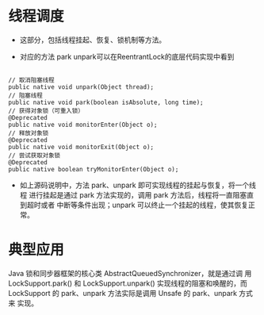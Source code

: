 # 线程调度
- 这部分，包括线程挂起、恢复、锁机制等方法。

- 对应的方法 park unpark可以在ReentrantLock的底层代码实现中看到
```

// 取消阻塞线程
public native void unpark(Object thread);
// 阻塞线程
public native void park(boolean isAbsolute, long time);
// 获得对象锁（可重入锁）
@Deprecated
public native void monitorEnter(Object o);
// 释放对象锁
@Deprecated
public native void monitorExit(Object o);
// 尝试获取对象锁
@Deprecated
public native boolean tryMonitorEnter(Object o);

```


- 如上源码说明中，方法 park、unpark 即可实现线程的挂起与恢复，将一个线程
 进行挂起是通过 park 方法实现的，调用 park 方法后，线程将一直阻塞直到超时或者
 中断等条件出现；unpark 可以终止一个挂起的线程，使其恢复正常。
# 典型应用
Java 锁和同步器框架的核心类 AbstractQueuedSynchronizer，就是通过调
用 LockSupport.park() 和 LockSupport.unpark() 实现线程的阻塞和唤醒的，而
LockSupport 的 park、unpark 方法实际是调用 Unsafe 的 park、unpark 方式来
实现。